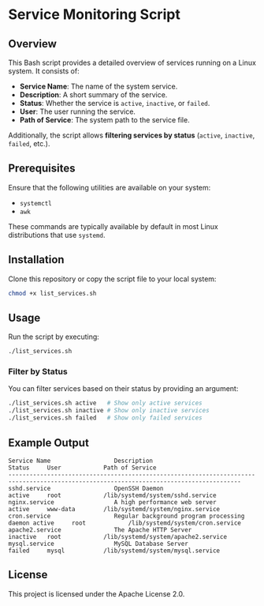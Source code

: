 # Service Monitoring Script

## Overview
This Bash script provides a detailed overview of services running on a Linux system. It consists of:

- **Service Name**: The name of the system service.
- **Description**: A short summary of the service.
- **Status**: Whether the service is `active`, `inactive`, or `failed`.
- **User**: The user running the service.
- **Path of Service**: The system path to the service file.

Additionally, the script allows **filtering services by status** (`active`, `inactive`, `failed`, etc.).

## Prerequisites
Ensure that the following utilities are available on your system:
- `systemctl`
- `awk`

These commands are typically available by default in most Linux distributions that use `systemd`.

## Installation
Clone this repository or copy the script file to your local system:
```bash
chmod +x list_services.sh
```

## Usage
Run the script by executing:
```bash
./list_services.sh
```

### **Filter by Status**
You can filter services based on their status by providing an argument:
```bash
./list_services.sh active   # Show only active services
./list_services.sh inactive # Show only inactive services
./list_services.sh failed   # Show only failed services
```

## Example Output
```
Service Name                  Description                                Status     User            Path of Service
----------------------------------------------------------------------------------------------------------------------------------------
sshd.service                  OpenSSH Daemon                             active     root            /lib/systemd/system/sshd.service
nginx.service                 A high performance web server              active     www-data        /lib/systemd/system/nginx.service
cron.service                  Regular background program processing daemon active     root            /lib/systemd/system/cron.service
apache2.service               The Apache HTTP Server                     inactive   root            /lib/systemd/system/apache2.service
mysql.service                 MySQL Database Server                      failed     mysql           /lib/systemd/system/mysql.service
```

## License
This project is licensed under the Apache License 2.0.